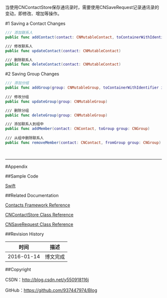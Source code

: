 当使用CNContactStore保存通讯录时，需要使用CNSaveRequest记录通讯录的变动，即修改、增加等操作。

#1 Saving a Contact Changes

```swift
/// 添加联系人
public func addContact(contact: CNMutableContact, toContainerWithIdentifier identifier: String?)

/// 修改联系人
public func updateContact(contact: CNMutableContact)

/// 删除联系人
public func deleteContact(contact: CNMutableContact)
```

#2 Saving Group Changes

```swift
/// 添加分组
public func addGroup(group: CNMutableGroup, toContainerWithIdentifier identifier: String?)
 
/// 修改分组
public func updateGroup(group: CNMutableGroup)

/// 删除分组
public func deleteGroup(group: CNMutableGroup)

/// 添加联系人到组中
public func addMember(contact: CNContact, toGroup group: CNGroup)
 
/// 从组中删除联系人
public func removeMember(contact: CNContact, fromGroup group: CNGroup)
```

&#160;

----------

#Appendix

##Sample Code

[Swift](https://github.com/937447974/Swift)

##Related Documentation

[Contacts Framework Reference](https://developer.apple.com/library/ios/documentation/Contacts/Reference/Contacts_Framework/index.html)

[CNContactStore Class Reference](https://developer.apple.com/library/ios/documentation/Contacts/Reference/CNContactStore_Class/index.html)

[CNSaveRequest Class Reference](https://developer.apple.com/library/ios/documentation/Contacts/Reference/CNSaveRequest_Class/index.html)

##Revision History

| 时间 | 描述 |
| ---- | ---- |
| 2016-01-14 | 博文完成 |

##Copyright

CSDN：http://blog.csdn.net/y550918116j

GitHub：https://github.com/937447974/Blog